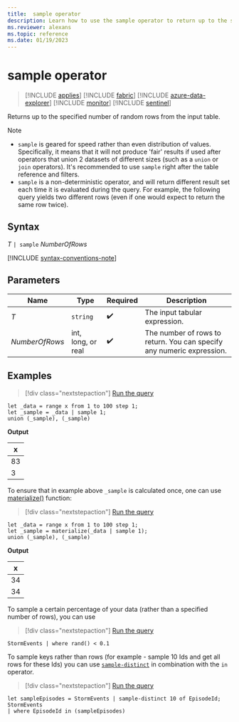 ```yaml
---
title:  sample operator
description: Learn how to use the sample operator to return up to the specified number of rows from the input table.
ms.reviewer: alexans
ms.topic: reference
ms.date: 01/19/2023
---
```

# sample operator

> [!INCLUDE [applies](../includes/applies-to-version/applies.md)] [!INCLUDE [fabric](../includes/applies-to-version/fabric.md)] [!INCLUDE [azure-data-explorer](../includes/applies-to-version/azure-data-explorer.md)] [!INCLUDE [monitor](../includes/applies-to-version/monitor.md)] [!INCLUDE [sentinel](../includes/applies-to-version/sentinel.md)]

Returns up to the specified number of random rows from the input table.

> [!NOTE]
>
> * `sample` is geared for speed rather than even distribution of values. Specifically, it means that it will not produce 'fair' results if used after operators that union 2 datasets of different sizes (such as a `union` or `join` operators). It's recommended to use `sample` right after the table reference and filters.
> * `sample` is a non-deterministic operator, and will return different result set each time it is evaluated during the query. For example, the following query yields two different rows (even if one would expect to return the same row twice).

## Syntax

*T* `| sample` *NumberOfRows*

[!INCLUDE [syntax-conventions-note](../includes/syntax-conventions-note.md)]

## Parameters

| Name | Type | Required | Description |
|--|--|--|--|
| *T*| `string` |  :heavy_check_mark: | The input tabular expression. |
| *NumberOfRows*| int, long, or real |  :heavy_check_mark: | The number of rows to return. You can specify any numeric expression.|

## Examples

> [!div class="nextstepaction"]
> <a href="https://dataexplorer.azure.com/clusters/help/databases/Samples?query=H4sIAAAAAAAAA8tJLVGIT0ksSVSwVShKzEtPVahQSCvKz1UwVCjJVzA0MFAoLkktUDC05soBqSxOzC3ISQWqheipUYAKAOVL8zLz8xQ0oEo0dRBMANt5ESNkAAAA" target="_blank">Run the query</a>

```kusto
let _data = range x from 1 to 100 step 1;
let _sample = _data | sample 1;
union (_sample), (_sample)
```

**Output**

| x   |
| --- |
| 83  |
| 3   |

To ensure that in example above `_sample` is calculated once, one can use [materialize()](materialize-function.md) function:

> [!div class="nextstepaction"]
> <a href="https://dataexplorer.azure.com/clusters/help/databases/Samples?query=H4sIAAAAAAAAA0XLOwqAMBCE4d5TTJmARVIHzyILrhLIi2QFEQ+vYsBu4P8msGBeSAgTKqWNcWCtOcJCMqwxaMIF1g3hlY1iCfzYSMLVU/Anq+9/oUer3bAnnxNU93r85w3rZ9v0cQAAAA==" target="_blank">Run the query</a>

```kusto
let _data = range x from 1 to 100 step 1;
let _sample = materialize(_data | sample 1);
union (_sample), (_sample)
```

**Output**

| x   |
| --- |
| 34  |
| 34  |

To sample a certain percentage of your data (rather than a specified number of rows), you can use

> [!div class="nextstepaction"]
> <a href="https://dataexplorer.azure.com/clusters/help/databases/Samples?query=H4sIAAAAAAAAAwsuyS/KdS1LzSspVqhRKM9ILUpVKErMS9HQVLBRMNAzBABGrj/0IAAAAA==" target="_blank">Run the query</a>

```kusto
StormEvents | where rand() < 0.1
```

To sample keys rather than rows (for example - sample 10 Ids and get all rows for these Ids) you can use [`sample-distinct`](sample-distinct-operator.md) in combination with the `in` operator.

> [!div class="nextstepaction"]
> <a href="https://dataexplorer.azure.com/clusters/help/databases/Samples?query=H4sIAAAAAAAAA8tJLVEoTswtyEl1Lcgszk9JLVawVQguyS/KdS1LzSspVqiBSuumZBaXZOYllygYGijkpylAlXumWHMhKeeqUSjPSC1KRUgrZOYpaKDaoAkA08y7N3UAAAA=" target="_blank">Run the query</a>

```kusto
let sampleEpisodes = StormEvents | sample-distinct 10 of EpisodeId;
StormEvents
| where EpisodeId in (sampleEpisodes)
```
